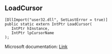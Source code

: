 ## LoadCursor

```
[DllImport("user32.dll", SetLastError = true)]
public static extern IntPtr LoadCursor(
   IntPtr hInstance,
   IntPtr lpCursorName
);
```

Microsoft documentation: [Link](https://docs.microsoft.com/en-us/windows/win32/api/winuser/nf-winuser-loadcursorw)
